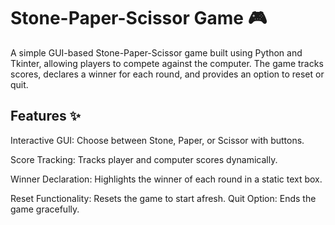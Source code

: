 
# Stone-Paper-Scissor Game 🎮
A simple GUI-based Stone-Paper-Scissor game built using Python and Tkinter, allowing players to compete against the computer. The game tracks scores, declares a winner for each round, and provides an option to reset or quit.




## Features ✨
Interactive GUI: Choose between Stone, Paper, or Scissor with buttons.

Score Tracking: Tracks player and computer scores dynamically.

Winner Declaration: Highlights the winner of each round in a static text box.

Reset Functionality: Resets the game to start afresh.
Quit Option: Ends the game gracefully.